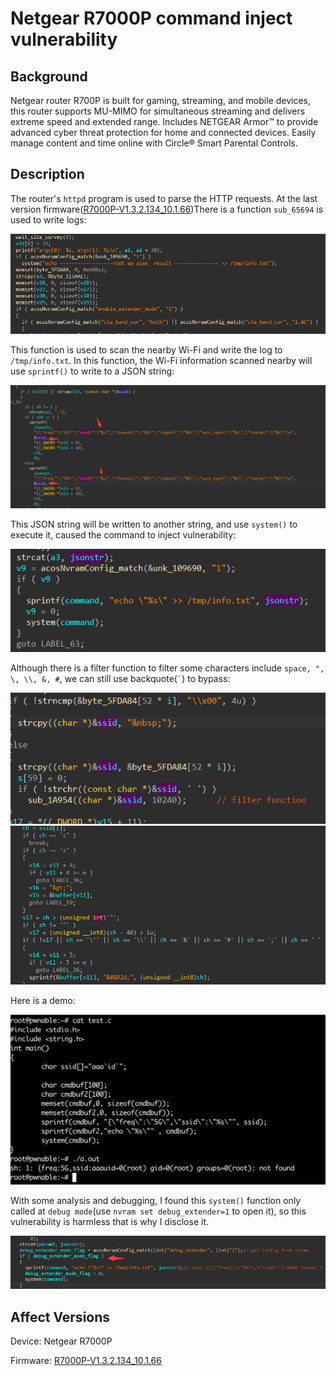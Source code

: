 # Netgear R7000P command inject vulnerability

## Background

Netgear router R700P is built for gaming, streaming, and mobile devices, this router supports MU-MIMO for simultaneous streaming and delivers extreme speed and extended range. Includes NETGEAR Armor™ to provide advanced cyber threat protection for home and connected devices. Easily manage content and time online with Circle® Smart Parental Controls.

## Description

The router's `httpd` program is used to parse the HTTP requests. At the last version firmware([R7000P-V1.3.2.134_10.1.66](https://www.downloads.netgear.com/files/GDC/R7000P/R7000P-V1.3.2.134_10.1.66.zip))There is a function `sub_65694` is used to write logs:

![](./images//2021-05-21-15-01-39.png)

This function is used to scan the nearby Wi-Fi and write the log to `/tmp/info.txt`. In this function, the Wi-Fi information scanned nearby will use `sprintf()` to write to a JSON string:

![](./images//2021-05-21-15-03-08.png)

This JSON string will be written to another string, and use `system()` to execute it, caused the command to inject vulnerability:

![](./images//2021-05-21-15-04-26.png)

Although there is a filter function to filter some characters include `space, ", \, \\, &, #`, we can still use backquote(``` ` ```) to bypass:

![](./images//2021-05-21-15-07-09.png)
![](./images//2021-05-21-15-07-43.png)

Here is a demo:

![](./images//2021-05-21-15-10-21.png)

With some analysis and debugging, I found this `system()` function only called at `debug mode`(use `nvram set debug_extender=1` to open it), so this vulnerability is harmless that is why I disclose it.

![](./images//2021-5-21-15-01-40.png)

## Affect Versions

Device: Netgear R7000P

Firmware: [R7000P-V1.3.2.134_10.1.66](https://www.downloads.netgear.com/files/GDC/R7000P/R7000P-V1.3.2.134_10.1.66.zip)
